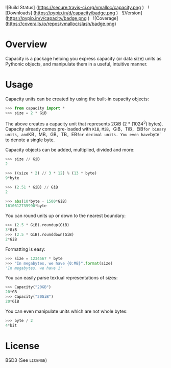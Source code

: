 ![Build Status] (https://secure.travis-ci.org/vmalloc/capacity.png ) &nbsp; ![Downloads] (https://pypip.in/d/capacity/badge.png ) &nbsp; ![Version] (https://pypip.in/v/capacity/badge.png ) &nbsp; ![Coverage] (https://coveralls.io/repos/vmalloc/slash/badge.png)

# Overview

Capacity is a package helping you express capacity (or data size) units as Pythonic objects, and manipulate them in a useful, intuitive manner.

# Usage

Capacity units can be created by using the built-in capacity objects:

```python
>>> from capacity import *
>>> size = 2 * GiB

```

The above creates a capacity unit that represents 2GiB (2 * (1024<sup>3</sup>) bytes). Capacity already comes pre-loaded with `KiB`, `MiB, `GiB`, `TiB`, `EiB` for binary units, and `KB`, `MB`, `GB`, `TB`, `EB` for decimal units. You even have `byte` to denote a single byte.

Capacity objects can be added, multiplied, divided and more:

```python
>>> size // GiB
2

>>> ((size * 2) // 3 * 12) % (13 * byte)
9*byte

>>> (2.51 * GiB) // GiB
2

>>> abs(10*byte - 1500*GiB)
1610612735990*byte

```

You can round units up or down to the nearest boundary:

```python
>>> (2.5 * GiB).roundup(GiB)
3*GiB
>>> (2.5 * GiB).rounddown(GiB)
2*GiB

```

Formatting is easy:

```python
>>> size = 1234567 * byte
>>> "In megabytes, we have {0:MB}".format(size)
'In megabytes, we have 1'

```

You can easily parse textual representations of sizes:

```python
>>> Capacity("20GB")
20*GB
>>> Capacity("20GiB")
20*GiB

```

You can even manipulate units which are not whole bytes:

```python
>>> byte / 2
4*bit

```

# License

BSD3 (See `LICENSE`)

